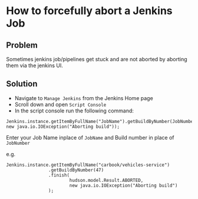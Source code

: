 # How to forcefully abort a Jenkins Job

## Problem
Sometimes jenkins job/pipelines get stuck and are not aborted by aborting them via the jenkins UI. 

## Solution

* Navigate to `Manage Jenkins` from the Jenkins Home page
* Scroll down and open `Script Console`
* In the script console run the following command: 

```
Jenkins.instance.getItemByFullName("JobName").getBuildByNumber(JobNumber).finish(hudson.model.Result.ABORTED, new java.io.IOException("Aborting build"));
```

Enter your Job Name inplace of `JobName` and Build number in place of `JobNumber` 

e.g.

```
Jenkins.instance.getItemByFullName("carbook/vehicles-service")
                .getBuildByNumber(47)
                .finish(
                        hudson.model.Result.ABORTED,
                        new java.io.IOException("Aborting build")
                );
```
